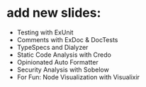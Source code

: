 # add new slides:
- Testing with ExUnit
- Comments with ExDoc & DocTests
- TypeSpecs and Dialyzer
- Static Code Analysis with Credo
- Opinionated Auto Formatter
- Security Analysis with Sobelow
- For Fun: Node Visualization with Visualixir